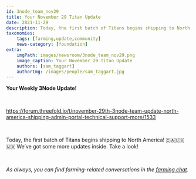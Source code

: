 ```yaml
---
id: 3node_team_nov29
title: Your November 29 Titan Update
date: 2021-11-29
description: Today, the first batch of Titans begins shipping to North America!
taxonomies:
    tags: [farming,update,community]
    news-category: [foundation]
extra:
    imgPath: images/newsroom/3node_team_nov29.png
    image_caption: Your November 29 Titan Update
    authors: [sam_taggart]
    authorImg: /images/people/sam_taggart.jpg
---
```


**Your Weekly 3Node Update!**

<br/>

https://forum.threefold.io/t/november-29th-3node-team-update-north-america-shipping-admin-portal-technical-support-more/1533

<br/>

Today, the first batch of Titans begins shipping to North America! 🇨🇦🇺🇸🇲🇽 We’ve got some more updates inside. Take a look!

<br/>

*As always, you can find farming-related conversations in the [farming chat](https://t.me/threefoldfarmers).*